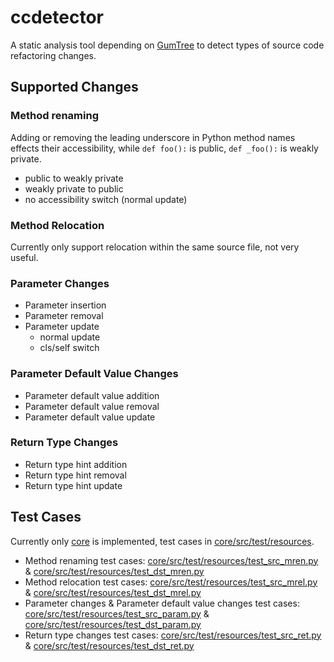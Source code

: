 # ccdetector

A static analysis tool depending on [GumTree](https://github.com/GumTreeDiff/gumtree) to detect types of source code refactoring changes.

## Supported Changes

### Method renaming

Adding or removing the leading underscore in Python method names effects their accessibility, while `def foo():` is public, `def _foo():` is weakly private.

- public to weakly private
- weakly private to public
- no accessibility switch (normal update)

### Method Relocation

Currently only support relocation within the same source file, not very useful.

### Parameter Changes

- Parameter insertion
- Parameter removal
- Parameter update
  - normal update
  - cls/self switch

### Parameter Default Value Changes

- Parameter default value addition
- Parameter default value removal
- Parameter default value update

### Return Type Changes

- Return type hint addition
- Return type hint removal
- Return type hint update

## Test Cases

Currently only [core](core) is implemented, test cases in [core/src/test/resources](core/src/test/resources).

- Method renaming test cases: [core/src/test/resources/test_src_mren.py](core/src/test/resources/test_src_mren.py) & [core/src/test/resources/test_dst_mren.py](core/src/test/resources/test_dst_mren.py)
- Method relocation test cases: [core/src/test/resources/test_src_mrel.py](core/src/test/resources/test_src_mrel.py) & [core/src/test/resources/test_dst_mrel.py](core/src/test/resources/test_dst_mrel.py)
- Parameter changes & Parameter default value changes test cases: [core/src/test/resources/test_src_param.py](core/src/test/resources/test_src_param.py) & [core/src/test/resources/test_dst_param.py](core/src/test/resources/test_dst_param.py)
- Return type changes test cases: [core/src/test/resources/test_src_ret.py](core/src/test/resources/test_src_ret.py) & [core/src/test/resources/test_dst_ret.py](core/src/test/resources/test_dst_ret.py)
